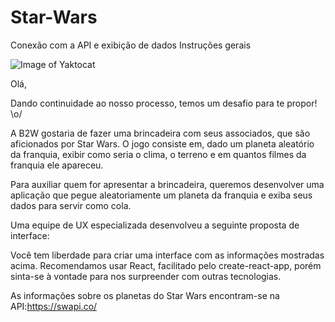 # Star-Wars
Conexão com a API e exibição de dados
Instruções gerais


![Image of Yaktocat](https://octodex.github.com/images/yaktocat.png)

Olá,



Dando continuidade ao nosso processo, temos um desafio para te propor! \o/



A B2W gostaria de fazer uma brincadeira com seus associados, que são aficionados por Star Wars. O jogo consiste em, dado um planeta aleatório da franquia, exibir como seria o clima, o terreno e em quantos filmes da franquia ele apareceu.



Para auxiliar quem for apresentar a brincadeira, queremos desenvolver uma aplicação que pegue aleatoriamente um planeta da franquia e exiba seus dados para servir como cola. 



Uma equipe de UX especializada desenvolveu a seguinte proposta de interface:



Você tem liberdade para criar uma interface com as informações mostradas acima. Recomendamos usar React, facilitado pelo create-react-app, porém sinta-se à vontade para nos surpreender com outras tecnologias.



As informações sobre os planetas do Star Wars encontram-se na API:https://swapi.co/

